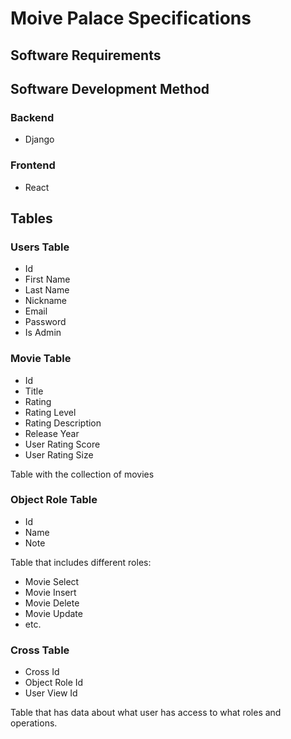 # Moive Palace Specifications
## Software Requirements

## Software Development Method
### Backend
- Django

### Frontend
- React


## Tables
### Users Table
 - Id
 - First Name
 - Last Name
 - Nickname
 - Email
 - Password
 - Is Admin

### Movie Table
 - Id
 - Title
 - Rating
 - Rating Level
 - Rating Description
 - Release Year
 - User Rating Score
 - User Rating Size

Table with the collection of movies

### Object Role Table
 - Id
 - Name
 - Note

Table that includes different roles:
 - Movie Select
 - Movie Insert
 - Movie Delete
 - Movie Update
 - etc.

### Cross Table
 - Cross Id
 - Object Role Id
 - User View Id

Table that has data about what user has access to what roles and operations.


## 
